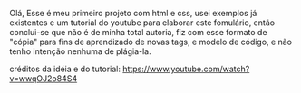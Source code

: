 Olá, Esse é meu primeiro projeto com html e css,
 usei exemplos já existentes e um tutorial do youtube para elaborar este fomulário, 
 então conclui-se que não é de minha total autoria, 
 fiz com esse formato de "cópia" para fins de aprendizado de novas tags, 
 e modelo de código, e não tenho intenção nenhuma de plágia-la.

 créditos da idéia e do tutorial: https://www.youtube.com/watch?v=wwqOJ2o84S4